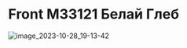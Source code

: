 # Front M33121 Белай Глеб
![image_2023-10-28_19-13-42](https://github.com/glebbelay/FrontM33121/assets/95924559/ed3bc86b-e891-4765-894b-99e67cd8acf2)
